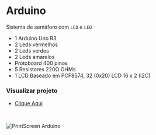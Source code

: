 # Arduino 

Sistema de semáforo  com `LCD` e `LED`

- 1 Arduino Uno R3
- 2 Leds vermelhos
- 2 Leds verdes
- 2 Leds amarelos
- Protoboard 400 pinos
- 5 Resistores 220Ω OHMs
- 1 LCD Baseado em PCF8574, 32 (0x20) LCD 16 x 2 (I2C)

### Visualizar projeto
- <a href="https://www.tinkercad.com/things/hOJd2a9uVcg-semafaro?sharecode=cFdqJKjrRK8PCZhTBtV10zzPvZwJz9H5Ol-RTGBDhSI">Clique Aqui</a>

</br>

![PrintScreen Arduino](https://github.com/user-attachments/assets/8d42e900-1160-4068-bd6b-c77b044986dc)
